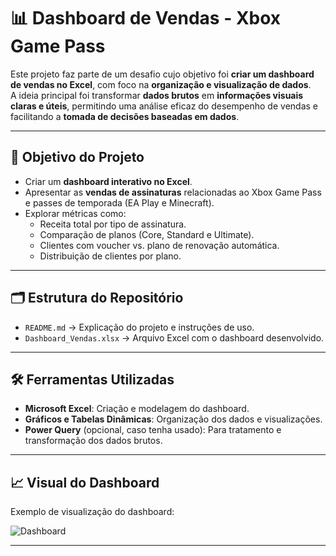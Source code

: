 # 📊 Dashboard de Vendas - Xbox Game Pass

Este projeto faz parte de um desafio cujo objetivo foi **criar um dashboard de vendas no Excel**, com foco na **organização e visualização de dados**.  
A ideia principal foi transformar **dados brutos** em **informações visuais claras e úteis**, permitindo uma análise eficaz do desempenho de vendas e facilitando a **tomada de decisões baseadas em dados**.

---

## 🚀 Objetivo do Projeto
- Criar um **dashboard interativo no Excel**.
- Apresentar as **vendas de assinaturas** relacionadas ao Xbox Game Pass e passes de temporada (EA Play e Minecraft).
- Explorar métricas como:
  - Receita total por tipo de assinatura.  
  - Comparação de planos (Core, Standard e Ultimate).  
  - Clientes com voucher vs. plano de renovação automática.  
  - Distribuição de clientes por plano.  

---

## 🗂️ Estrutura do Repositório
- `README.md` → Explicação do projeto e instruções de uso.  
- `Dashboard_Vendas.xlsx` → Arquivo Excel com o dashboard desenvolvido.  

---

## 🛠️ Ferramentas Utilizadas
- **Microsoft Excel**: Criação e modelagem do dashboard.  
- **Gráficos e Tabelas Dinâmicas**: Organização dos dados e visualizações.  
- **Power Query** (opcional, caso tenha usado): Para tratamento e transformação dos dados brutos.  

---

## 📈 Visual do Dashboard
Exemplo de visualização do dashboard:  

![Dashboard](.Dashboard-de-Vendas.png)

---


